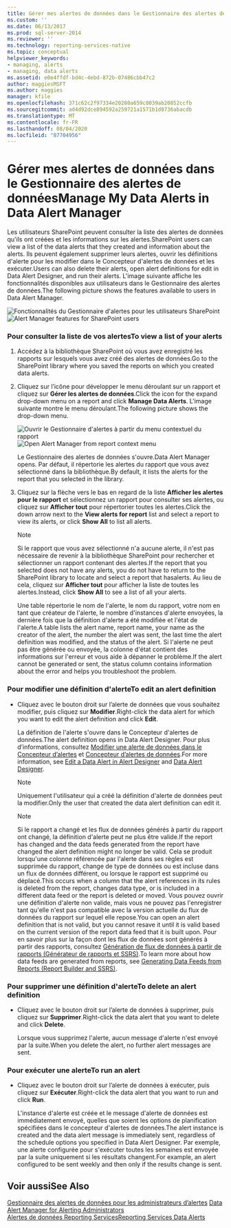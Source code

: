 ```yaml
---
title: Gérer mes alertes de données dans le Gestionnaire des alertes de données | Microsoft Docs
ms.custom: ''
ms.date: 06/13/2017
ms.prod: sql-server-2014
ms.reviewer: ''
ms.technology: reporting-services-native
ms.topic: conceptual
helpviewer_keywords:
- managing, alerts
- managing, data alerts
ms.assetid: e0e4ffdf-bd4c-4ebd-872b-07486cbb47c2
author: maggiesMSFT
ms.author: maggies
manager: kfile
ms.openlocfilehash: 371c62c2f97334e20280a659c8039ab20852ccfb
ms.sourcegitcommit: ad4d92dce894592a259721a1571b1d8736abacdb
ms.translationtype: MT
ms.contentlocale: fr-FR
ms.lasthandoff: 08/04/2020
ms.locfileid: "87704956"
---
```

# <a name="manage-my-data-alerts-in-data-alert-manager"></a><span data-ttu-id="8366f-102">Gérer mes alertes de données dans le Gestionnaire des alertes de données</span><span class="sxs-lookup"><span data-stu-id="8366f-102">Manage My Data Alerts in Data Alert Manager</span></span>
  <span data-ttu-id="8366f-103">Les utilisateurs SharePoint peuvent consulter la liste des alertes de données qu'ils ont créées et les informations sur les alertes.</span><span class="sxs-lookup"><span data-stu-id="8366f-103">SharePoint users can view a list of the data alerts that they created and information about the alerts.</span></span> <span data-ttu-id="8366f-104">Ils peuvent également supprimer leurs alertes, ouvrir les définitions d'alerte pour les modifier dans le Concepteur d'alertes de données et les exécuter.</span><span class="sxs-lookup"><span data-stu-id="8366f-104">Users can also delete their alerts, open alert definitions for edit in Data Alert Designer, and run their alerts.</span></span> <span data-ttu-id="8366f-105">L'image suivante affiche les fonctionnalités disponibles aux utilisateurs dans le Gestionnaire des alertes de données.</span><span class="sxs-lookup"><span data-stu-id="8366f-105">The following picture shows the features available to users in Data Alert Manager.</span></span>  
  
 <span data-ttu-id="8366f-106">![Fonctionnalités du Gestionnaire d'alertes pour les utilisateurs SharePoint](media/rs-alertmanageriw.gif "Fonctionnalités du Gestionnaire d'alertes pour les utilisateurs SharePoint")</span><span class="sxs-lookup"><span data-stu-id="8366f-106">![Alert Manager features for SharePoint users](media/rs-alertmanageriw.gif "Alert Manager features for SharePoint users")</span></span>  
  
### <a name="to-view-a-list-of-your-alerts"></a><span data-ttu-id="8366f-107">Pour consulter la liste de vos alertes</span><span class="sxs-lookup"><span data-stu-id="8366f-107">To view a list of your alerts</span></span>  
  
1.  <span data-ttu-id="8366f-108">Accédez à la bibliothèque SharePoint où vous avez enregistré les rapports sur lesquels vous avez créé des alertes de données.</span><span class="sxs-lookup"><span data-stu-id="8366f-108">Go to the SharePoint library where you saved the reports on which you created data alerts.</span></span>  
  
2.  <span data-ttu-id="8366f-109">Cliquez sur l’icône pour développer le menu déroulant sur un rapport et cliquez sur **Gérer les alertes de données**.</span><span class="sxs-lookup"><span data-stu-id="8366f-109">Click the icon for the expand drop-down menu on a report and click **Manage Data Alerts**.</span></span> <span data-ttu-id="8366f-110">L'image suivante montre le menu déroulant.</span><span class="sxs-lookup"><span data-stu-id="8366f-110">The following picture shows the drop-down menu.</span></span>  
  
     <span data-ttu-id="8366f-111">![Ouvrir le Gestionnaire d'alertes à partir du menu contextuel du rapport](media/rs-openalertmanager.gif "Ouvrir le Gestionnaire d'alertes à partir du menu contextuel du rapport")</span><span class="sxs-lookup"><span data-stu-id="8366f-111">![Open Alert Manager from report context menu](media/rs-openalertmanager.gif "Open Alert Manager from report context menu")</span></span>  
  
     <span data-ttu-id="8366f-112">Le Gestionnaire des alertes de données s'ouvre.</span><span class="sxs-lookup"><span data-stu-id="8366f-112">Data Alert Manager opens.</span></span> <span data-ttu-id="8366f-113">Par défaut, il répertorie les alertes du rapport que vous avez sélectionné dans la bibliothèque.</span><span class="sxs-lookup"><span data-stu-id="8366f-113">By default, it lists the alerts for the report that you selected in the library.</span></span>  
  
3.  <span data-ttu-id="8366f-114">Cliquez sur la flèche vers le bas en regard de la liste **Afficher les alertes pour le rapport** et sélectionnez un rapport pour consulter ses alertes, ou cliquez sur **Afficher tout** pour répertorier toutes les alertes.</span><span class="sxs-lookup"><span data-stu-id="8366f-114">Click the down arrow next to the **View alerts for report** list and select a report to view its alerts, or click **Show All** to list all alerts.</span></span>  
  
    > [!NOTE]  
    >  <span data-ttu-id="8366f-115">Si le rapport que vous avez sélectionné n'a aucune alerte, il n'est pas nécessaire de revenir à la bibliothèque SharePoint pour rechercher et sélectionner un rapport contenant des alertes.</span><span class="sxs-lookup"><span data-stu-id="8366f-115">If the report that you selected does not have any alerts, you do not have to return to the SharePoint library to locate and select a report that hasalerts.</span></span> <span data-ttu-id="8366f-116">Au lieu de cela, cliquez sur **Afficher tout** pour afficher la liste de toutes les alertes.</span><span class="sxs-lookup"><span data-stu-id="8366f-116">Instead, click **Show All** to see a list of all your alerts.</span></span>  
  
     <span data-ttu-id="8366f-117">Une table répertorie le nom de l'alerte, le nom du rapport, votre nom en tant que créateur de l'alerte, le nombre d'instances d'alerte envoyées, la dernière fois que la définition d'alerte a été modifiée et l'état de l'alerte.</span><span class="sxs-lookup"><span data-stu-id="8366f-117">A table lists the alert name, report name, your name as the creator of the alert, the number the alert was sent, the last time the alert definition was modified, and the status of the alert.</span></span> <span data-ttu-id="8366f-118">Si l'alerte ne peut pas être générée ou envoyée, la colonne d'état contient des informations sur l'erreur et vous aide à dépanner le problème.</span><span class="sxs-lookup"><span data-stu-id="8366f-118">If the alert cannot be generated or sent, the status column contains information about the error and helps you troubleshoot the problem.</span></span>  
  
### <a name="to-edit-an-alert-definition"></a><span data-ttu-id="8366f-119">Pour modifier une définition d'alerte</span><span class="sxs-lookup"><span data-stu-id="8366f-119">To edit an alert definition</span></span>  
  
-   <span data-ttu-id="8366f-120">Cliquez avec le bouton droit sur l’alerte de données que vous souhaitez modifier, puis cliquez sur **Modifier**.</span><span class="sxs-lookup"><span data-stu-id="8366f-120">Right-click the data alert for which you want to edit the alert definition and click **Edit**.</span></span>  
  
     <span data-ttu-id="8366f-121">La définition de l'alerte s'ouvre dans le Concepteur d'alertes de données.</span><span class="sxs-lookup"><span data-stu-id="8366f-121">The alert definition opens in Data Alert Designer.</span></span> <span data-ttu-id="8366f-122">Pour plus d’informations, consultez [Modifier une alerte de données dans le Concepteur d’alertes](edit-a-data-alert-in-alert-designer.md) et [Concepteur d’alertes de données](../../2014/reporting-services/data-alert-designer.md).</span><span class="sxs-lookup"><span data-stu-id="8366f-122">For more information, see [Edit a Data Alert in Alert Designer](edit-a-data-alert-in-alert-designer.md) and [Data Alert Designer](../../2014/reporting-services/data-alert-designer.md).</span></span>  
  
    > [!NOTE]  
    >  <span data-ttu-id="8366f-123">Uniquement l'utilisateur qui a créé la définition d'alerte de données peut la modifier.</span><span class="sxs-lookup"><span data-stu-id="8366f-123">Only the user that created the data alert definition can edit it.</span></span>  
  
    > [!NOTE]  
    >  <span data-ttu-id="8366f-124">Si le rapport a changé et les flux de données générés à partir du rapport ont changé, la définition d'alerte peut ne plus être valide.</span><span class="sxs-lookup"><span data-stu-id="8366f-124">If the report has changed and the data feeds generated from the report have changed the alert definition might no longer be valid.</span></span> <span data-ttu-id="8366f-125">Cela se produit lorsqu'une colonne référencée par l'alerte dans ses règles est supprimée du rapport, change de type de données ou est incluse dans un flux de données différent, ou lorsque le rapport est supprimé ou déplacé.</span><span class="sxs-lookup"><span data-stu-id="8366f-125">This occurs when a column that the alert references in its rules is deleted from the report, changes data type, or is included in a different data feed or the report is deleted or moved.</span></span> <span data-ttu-id="8366f-126">Vous pouvez ouvrir une définition d'alerte non valide, mais vous ne pouvez pas l'enregistrer tant qu'elle n'est pas compatible avec la version actuelle du flux de données du rapport sur lequel elle repose.</span><span class="sxs-lookup"><span data-stu-id="8366f-126">You can open an alert definition that is not valid, but you cannot resave it until it is valid based on the current version of the report data feed that it is built upon.</span></span> <span data-ttu-id="8366f-127">Pour en savoir plus sur la façon dont les flux de données sont générés à partir des rapports, consultez [Génération de flux de données à partir de rapports &#40;Générateur de rapports et SSRS&#41;](report-builder/generating-data-feeds-from-reports-report-builder-and-ssrs.md).</span><span class="sxs-lookup"><span data-stu-id="8366f-127">To learn more about how data feeds are generated from reports, see [Generating Data Feeds from Reports &#40;Report Builder and SSRS&#41;](report-builder/generating-data-feeds-from-reports-report-builder-and-ssrs.md).</span></span>  
  
### <a name="to-delete-an-alert-definition"></a><span data-ttu-id="8366f-128">Pour supprimer une définition d'alerte</span><span class="sxs-lookup"><span data-stu-id="8366f-128">To delete an alert definition</span></span>  
  
-   <span data-ttu-id="8366f-129">Cliquez avec le bouton droit sur l’alerte de données à supprimer, puis cliquez sur **Supprimer**.</span><span class="sxs-lookup"><span data-stu-id="8366f-129">Right-click the data alert that you want to delete and click **Delete**.</span></span>  
  
     <span data-ttu-id="8366f-130">Lorsque vous supprimez l'alerte, aucun message d'alerte n'est envoyé par la suite.</span><span class="sxs-lookup"><span data-stu-id="8366f-130">When you delete the alert, no further alert messages are sent.</span></span>  
  
### <a name="to-run-an-alert"></a><span data-ttu-id="8366f-131">Pour exécuter une alerte</span><span class="sxs-lookup"><span data-stu-id="8366f-131">To run an alert</span></span>  
  
-   <span data-ttu-id="8366f-132">Cliquez avec le bouton droit sur l’alerte de données à exécuter, puis cliquez sur **Exécuter**.</span><span class="sxs-lookup"><span data-stu-id="8366f-132">Right-click the data alert that you want to run and click **Run**.</span></span>  
  
     <span data-ttu-id="8366f-133">L'instance d'alerte est créée et le message d'alerte de données est immédiatement envoyé, quelles que soient les options de planification spécifiées dans le concepteur d'alertes de données.</span><span class="sxs-lookup"><span data-stu-id="8366f-133">The alert instance is created and the data alert message is immediately sent, regardless of the schedule options you specified in Data Alert Designer.</span></span> <span data-ttu-id="8366f-134">Par exemple, une alerte configurée pour s'exécuter toutes les semaines est envoyée par la suite uniquement si les résultats changent.</span><span class="sxs-lookup"><span data-stu-id="8366f-134">For example, an alert configured to be sent weekly and then only if the results change is sent.</span></span>  
  
## <a name="see-also"></a><span data-ttu-id="8366f-135">Voir aussi</span><span class="sxs-lookup"><span data-stu-id="8366f-135">See Also</span></span>  
 <span data-ttu-id="8366f-136">[Gestionnaire des alertes de données pour les administrateurs d’alertes](../../2014/reporting-services/data-alert-manager-for-alerting-administrators.md) </span><span class="sxs-lookup"><span data-stu-id="8366f-136">[Data Alert Manager for Alerting Administrators](../../2014/reporting-services/data-alert-manager-for-alerting-administrators.md) </span></span>  
 [<span data-ttu-id="8366f-137">Alertes de données Reporting Services</span><span class="sxs-lookup"><span data-stu-id="8366f-137">Reporting Services Data Alerts</span></span>](../ssms/agent/alerts.md)  
  
  
